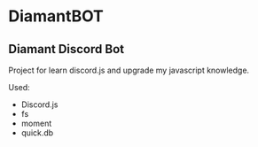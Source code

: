 # DiamantBOT
 
<h2>Diamant Discord Bot</h2>
<p>Project for learn discord.js and upgrade my javascript knowledge.</p>

<p>Used:</p>
<ul>
<li>Discord.js</li>
<li>fs</li>
<li>moment</li>
<li>quick.db</li>
</ul>